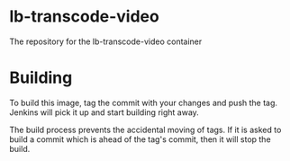 # lb-transcode-video
The repository for the lb-transcode-video container

# Building
To build this image, tag the commit with your changes and push the tag. Jenkins will pick it up and start building
right away.

The build process prevents the accidental moving of tags. If it is asked to build a commit which is ahead of the
tag's commit, then it will stop the build.

